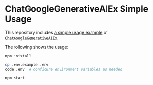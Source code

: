 # ChatGoogleGenerativeAIEx Simple Usage

This repository includes [a simple usage example](/src/index.ts)
of [`ChatGoogleGenerativeAIEx`](https://github.com/hideya/langchain-google-genai-ex).

The following shows the usage:

```bash
npm inistall

cp .env.example .env
code .env  # configure environment variables as needed

npm start
```

